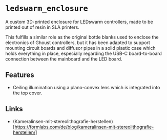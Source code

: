 # `ledswarm_enclosure`

A custom 3D-printed enclosure for LEDswarm controllers, made to be printed out of resin in SLA printers.

This fulfills a similar role as the original bottle blanks used to enclose the electronics of Ghoust controllers, but it has been adapted to support mounting circuit boards and diffusor pipes in a solid plastic case which holds everything in place, especially regarding the USB-C board-to-board connection between the mainboard and the LED board.

## Features

- Ceiling illumination using a plano-convex lens which is integrated into the top cover.

## Links

* (Kameralinsen-mit-stereolithografie-herstellen)[https://formlabs.com/de/blog/kameralinsen-mit-stereolithografie-herstellen/]